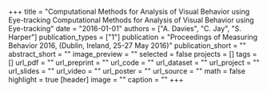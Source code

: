 +++
title = "Computational Methods for Analysis of Visual Behavior using Eye-tracking Computational Methods for Analysis of Visual Behavior using Eye-tracking"
date = "2016-01-01"
authors = ["A. Davies", "C. Jay", "S. Harper"]
publication_types = ["1"]
publication = "Proceedings of Measuring Behavior 2016, (Dublin, Ireland, 25-27 May 2016)"
publication_short = ""
abstract_short = ""
image_preview = ""
selected = false
projects = []
tags = []
url_pdf = ""
url_preprint = ""
url_code = ""
url_dataset = ""
url_project = ""
url_slides = ""
url_video = ""
url_poster = ""
url_source = ""
math = false
highlight = true
[header]
image = ""
caption = ""
+++
